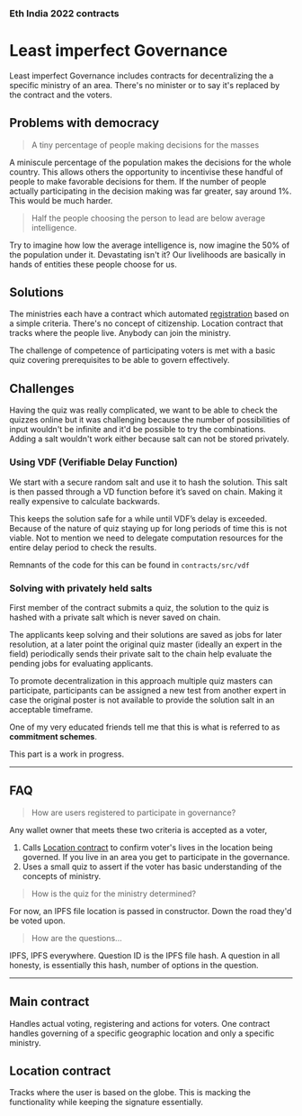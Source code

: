 ### Eth India 2022 contracts

# Least imperfect Governance

Least imperfect Governance includes contracts for decentralizing the a specific ministry of an area. There's no minister or to say it's replaced by the contract and the voters.

## Problems with democracy

> A tiny percentage of people making decisions for the masses

A miniscule percentage of the population makes the decisions for the whole country. This allows others the opportunity to incentivise these handful of people to make favorable decisions for them. If the number of people actually participating in the decision making was far greater, say around 1%. This would be much harder.

> Half the people choosing the person to lead are below average intelligence.

Try to imagine how low the average intelligence is, now imagine the 50% of the population under it. Devastating isn't it? Our livelihoods are basically in hands of entities these people choose for us.

## Solutions

The ministries each have a contract which automated [registration](#how-are-users-registered-to-participate-in-governance) based on a simple criteria. There's no concept of citizenship. Location contract that tracks where the people live. Anybody can join the ministry.

The challenge of competence of participating voters is met with a basic quiz covering prerequisites to be able to govern effectively.

## Challenges

Having the quiz was really complicated, we want to be able to check the quizzes online but it was challenging because the number of possibilities of input wouldn't be infinite and it'd be possible to try the combinations. Adding a salt wouldn't work either because salt can not be stored privately.

### Using VDF (Verifiable Delay Function)

We start with a secure random salt and use it to hash the solution. This salt is then passed through a VD function before it’s saved on chain. Making it really expensive to calculate backwards.

This keeps the solution safe for a while until VDF’s delay is exceeded. Because of the nature of quiz staying up for long periods of time this is not viable. Not to mention we need to delegate computation resources for the entire delay period to check the results.

Remnants of the code for this can be found in `contracts/src/vdf`

### Solving with privately held salts

First member of the contract submits a quiz, the solution to the quiz is hashed with a private salt which is never saved on chain.

The applicants keep solving and their solutions are saved as jobs for later resolution, at a later point the original quiz master (ideally an expert in the field) periodically sends their private salt to the chain help evaluate the pending jobs for evaluating applicants.

To promote decentralization in this approach multiple quiz masters can participate, participants can be assigned a new test from another expert in case the original poster is not available to provide the solution salt in an acceptable timeframe.

One of my very educated friends tell me that this is what is referred to as **commitment schemes**.

This part is a work in progress.

---

## FAQ

> How are users registered to participate in governance?

Any wallet owner that meets these two criteria is accepted as a voter,

1. Calls [Location contract](#location-contract) to confirm voter's lives in the location being governed. If you live in an area you get to participate in the governance.
2. Uses a small quiz to assert if the voter has basic understanding of the concepts of ministry.

> How is the quiz for the ministry determined?

For now, an IPFS file location is passed in constructor. Down the road they'd be voted upon.

> How are the questions...

IPFS, IPFS everywhere. Question ID is the IPFS file hash. A question in all honesty, is essentially this hash, number of options in the question.

---

## Main contract

Handles actual voting, registering and actions for voters. One contract handles governing of a specific geographic location and only a specific ministry.

## Location contract

Tracks where the user is based on the globe. This is macking the functionality while keeping the signature essentially.
